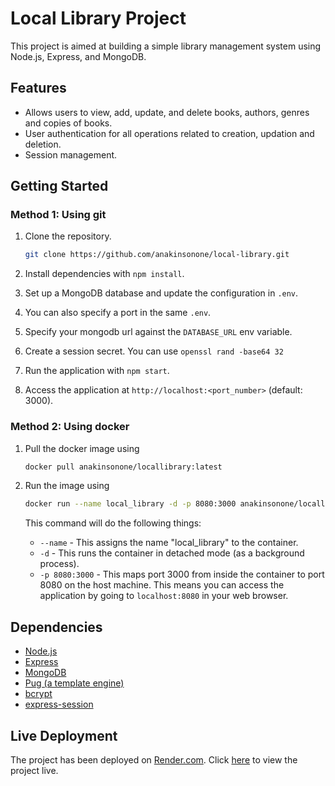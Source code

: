 # Local Library Project

This project is aimed at building a simple library management system using Node.js, Express, and MongoDB.

## Features

- Allows users to view, add, update, and delete books, authors, genres and copies of books.
- User authentication for all operations related to creation, updation and deletion.
- Session management.

## Getting Started

### Method 1: Using git

1. Clone the repository.

   ```bash
   git clone https://github.com/anakinsonone/local-library.git
   ```

2. Install dependencies with `npm install`.
3. Set up a MongoDB database and update the configuration in `.env`.
4. You can also specify a port in the same `.env`.
5. Specify your mongodb url against the `DATABASE_URL` env variable.
6. Create a session secret. You can use `openssl rand -base64 32`
7. Run the application with `npm start`.
8. Access the application at `http://localhost:<port_number>` (default: 3000).

### Method 2: Using docker

1. Pull the docker image using

   ```bash
   docker pull anakinsonone/locallibrary:latest
   ```

2. Run the image using

   ```bash
   docker run --name local_library -d -p 8080:3000 anakinsonone/locallibrary:latest
   ```

   This command will do the following things:

   - `--name` - This assigns the name "local_library" to the container.
   - `-d` - This runs the container in detached mode (as a background process).
   - `-p 8080:3000` - This maps port 3000 from inside the container to port 8080 on the host machine.
     This means you can access the application by going to `localhost:8080` in your web browser.

## Dependencies

- [Node.js](https://nodejs.org/en/learn/getting-started/introduction-to-nodejs)
- [Express](https://expressjs.com/en/starter/installing.html)
- [MongoDB](https://www.mongodb.com/)
- [Pug (a template engine)](https://pugjs.org/api/getting-started.html)
- [bcrypt](https://www.npmjs.com/package/bcrypt)
- [express-session](https://www.npmjs.com/package/express-session)

## Live Deployment

The project has been deployed on [Render.com](https://render.com/).
Click [here](https://local-library-1t4d.onrender.com/) to view the project live.
